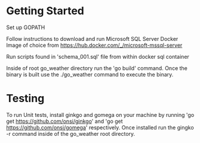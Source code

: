 Getting Started
========================
Set up GOPATH 

Follow instructions to download and run Microsoft SQL Server Docker Image of choice from https://hub.docker.com/_/microsoft-mssql-server

Run scripts found in 'schema_001.sql' file from within docker sql container

Inside of root go_weather directory run the 'go build' command.
Once the binary is built use the ./go_weather command to execute the binary.


Testing
=============
To run Unit tests, install ginkgo and gomega on your machine by running 'go get https://github.com/onsi/ginkgo' and 'go get https://github.com/onsi/gomega' respectively.
Once installed run the gingko -r command inside of the go_weather root directory.